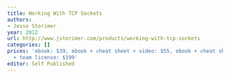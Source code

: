 ```yaml
---
title: Working With TCP Sockets
authors:
- Jesse Storimer
year: 2012
url: http://www.jstorimer.com/products/working-with-tcp-sockets
categories: []
prices: 'ebook: $39, ebook + cheat sheet + video: $55, ebook + cheat sheet + video
  + team license: $199'
editor: Self Published
---
```

